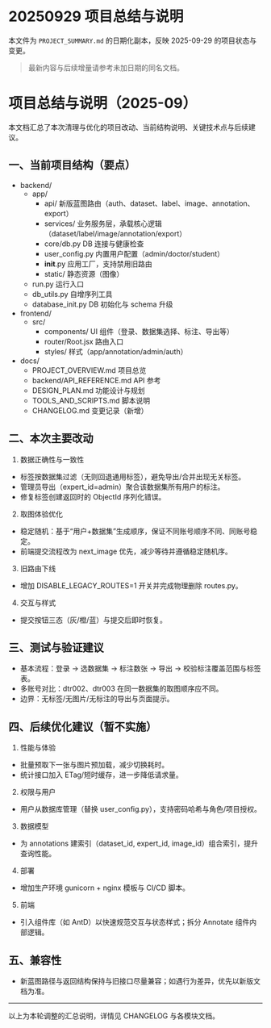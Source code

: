 # 20250929 项目总结与说明

本文件为 `PROJECT_SUMMARY.md` 的日期化副本，反映 2025-09-29 的项目状态与变更。

> 最新内容与后续增量请参考未加日期的同名文档。
# 项目总结与说明（2025-09）

本文档汇总了本次清理与优化的项目改动、当前结构说明、关键技术点与后续建议。

## 一、当前项目结构（要点）

- backend/
  - app/
    - api/                 新版蓝图路由（auth、dataset、label、image、annotation、export）
    - services/            业务服务层，承载核心逻辑（dataset/label/image/annotation/export）
    - core/db.py           DB 连接与健康检查
    - user_config.py       内置用户配置（admin/doctor/student）
    - __init__.py          应用工厂，支持禁用旧路由
    - static/              静态资源（图像）
  - run.py                 运行入口
  - db_utils.py            自增序列工具
  - database_init.py       DB 初始化与 schema 升级
- frontend/
  - src/
    - components/          UI 组件（登录、数据集选择、标注、导出等）
    - router/Root.jsx      路由入口
    - styles/              样式（app/annotation/admin/auth）
- docs/
  - PROJECT_OVERVIEW.md    项目总览
  - backend/API_REFERENCE.md API 参考
  - DESIGN_PLAN.md         功能设计与规划
  - TOOLS_AND_SCRIPTS.md   脚本说明
  - CHANGELOG.md           变更记录（新增）

## 二、本次主要改动

1) 数据正确性与一致性
- 标签按数据集过滤（无则回退通用标签），避免导出/合并出现无关标签。
- 管理员导出（expert_id=admin）聚合该数据集所有用户的标注。
- 修复标签创建返回时的 ObjectId 序列化错误。

2) 取图体验优化
- 稳定随机：基于“用户+数据集”生成顺序，保证不同账号顺序不同、同账号稳定。
- 前端提交流程改为 next_image 优先，减少等待并遵循稳定随机序。

3) 旧路由下线
- 增加 DISABLE_LEGACY_ROUTES=1 开关并完成物理删除 routes.py。

4) 交互与样式
- 提交按钮三态（灰/橙/蓝）与提交后即时恢复。

## 三、测试与验证建议

- 基本流程：登录 -> 选数据集 -> 标注数张 -> 导出 -> 校验标注覆盖范围与标签表。
- 多账号对比：dtr002、dtr003 在同一数据集的取图顺序应不同。
- 边界：无标签/无图片/无标注的导出与页面提示。

## 四、后续优化建议（暂不实施）

1) 性能与体验
- 批量预取下一张与图片预加载，减少切换耗时。
- 统计接口加入 ETag/短时缓存，进一步降低请求量。

2) 权限与用户
- 用户从数据库管理（替换 user_config.py），支持密码哈希与角色/项目授权。

3) 数据模型
- 为 annotations 建索引（dataset_id, expert_id, image_id）组合索引，提升查询性能。

4) 部署
- 增加生产环境 gunicorn + nginx 模板与 CI/CD 脚本。

5) 前端
- 引入组件库（如 AntD）以快速规范交互与状态样式；拆分 Annotate 组件内部逻辑。

## 五、兼容性

- 新蓝图路径与返回结构保持与旧接口尽量兼容；如遇行为差异，优先以新版文档为准。

---
以上为本轮调整的汇总说明，详情见 CHANGELOG 与各模块文档。

